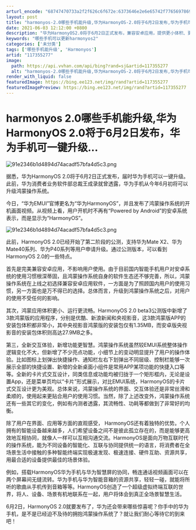 ```yaml
---
arturl_encode: "68747470733a2f2f626c6f672e:6373646e2e6e65742f77656978696e5f32393136343439372f:61727469636c652f64657461696c732f313137333535323737"
layout: post
title: "harmonyos-2.0哪些手机能升级,华为HarmonyOS-2.0将于6月2日发布,华为手机可一键升级..."
date: 2021-06-03 12:12:00 +0800
description: "华为HarmonyOS2.0将于6月2日正式发布，兼容安卓应用，提供更小体积、更流畅的操作体验。新系"
keywords: "哪些手机可以更新harmonyos2"
categories: ['未分类']
tags: ['哪些手机能升级', 'Harmonyos']
artid: "117355277"
image:
  path: https://api.vvhan.com/api/bing?rand=sj&artid=117355277
  alt: "harmonyos-2.0哪些手机能升级,华为HarmonyOS-2.0将于6月2日发布,华为手机可一键升级..."
render_with_liquid: false
featuredImage: https://bing.ee123.net/img/rand?artid=117355277
featuredImagePreview: https://bing.ee123.net/img/rand?artid=117355277
---
```


# harmonyos 2.0哪些手机能升级,华为HarmonyOS 2.0将于6月2日发布，华为手机可一键升级...

![91e2346b1d4894d74acadf57bfa4d5c3.png](https://i-blog.csdnimg.cn/blog_migrate/d593a6f8c31e8ca15a698ed37fc5cf16.png)

据悉，华为HarmonyOS 2.0将于6月2日正式发布，届时华为手机可以一键升级。此前，华为消费者业务软件部总裁王成录就曾透露，华为手机从今年6月初将可以升级鸿蒙操作系统。

今日，“华为EMUI”官博更名为“华为HarmonyOS”，并且发布了鸿蒙操作系统的开机画面视频。从视频上看，用户开机时不再有“Powered by Android”的安卓系统表示，而是显示为“HarmonyOS”。

![91e2346b1d4894d74acadf57bfa4d5c3.png](https://i-blog.csdnimg.cn/blog_migrate/d593a6f8c31e8ca15a698ed37fc5cf16.png)

此前，HarmonyOS 2.0已经开始了第二阶段的公测，支持华为Mate X2、华为Mate40系列、华为P40系列等用户申请升级。通过公测版本，可以看到HarmonyOS 2.0的一些特点。

首先是完美兼容安卓应用，不影响用户使用。由于目前国内智能手机用户对安卓系统的使用习惯根深蒂固，且鸿蒙操作系统自身的软件生态还不够完善，所以，鸿蒙操作系统在上线之初选择兼容安卓应用软件，一方面是为了照顾国内用户的使用习惯，另一方面也是万不得已的选择。总体而言，升级到鸿蒙操作系统之后，对用户的使用不受任何的影响。

其次，鸿蒙应用体积更小、运行更流畅。HarmonyOS 2.0 beta3公测版中新增了3款鸿蒙版的应用程序，分别是优酷、新浪新闻和央视影音，这3款鸿蒙版APP的安装包体积都非常小，其中央视影音鸿蒙版的安装包仅有1.35MB，而安卓版央视影音的安装包体积则高达27.9MB之多。

第三，全新交互体验，新增功能更智慧。鸿蒙操作系统虽然较EMUI系统整体操作逻辑变化不大，但新增了不少亮点功能，小细节上的变动明显提升了用户的操作体验。比如图标上划弹出快捷操作、通知栏左右下划弹出不同层级、控制栏能够一次展示全部的快捷设置、新增的全新桌面小组件是常用APP某项功能的快捷入口等等。全新的卡片式交互设计，同类信息或功能均被归拢于一个矩形框内，无论是设置App，还是菜单页均以“卡片”形式展示，对比EMUI系统，HarmonyOS的卡片式交互设计更为美观。总体来说，鸿蒙操作系统的界面、交互体验还是非常丝滑和柔顺的，使用起来更贴合用户的使用习惯。当然，除了上述改变外，鸿蒙操作系统还有一些其它的变化，例如有内测者透露，其流畅性、功耗等都做到了非常好的均衡。

除了用户在界面、应用等方面的直观感受， HarmonyOS还有着独特的优势。个人拥有的智能设备越来越多，人们希望设备之间不是彼此孤立存在的，而是能够更高效地互相协同，就像人一样可以互相沟通交流。HarmonyOS是面向万物互联时代的操作系统，能为不同设备的智能化、互联与协同提供统一的语言，将消费者在全场景生活中接触的多种智能终端实现极速发现、极速连接、硬件互助、资源共享，用最合适的设备提供最佳的场景体验。

例如，搭载HarmonyOS华为手机与华为智慧屏的协同，畅连通话视频画面可以在两个屏幕间无缝流转。华为手机与华为智能音箱的资源共享，轻轻一碰，就能将所听的歌曲从手机传到音箱等等。HarmonyOS创造了一个超级虚拟终端互联的世界，将人、设备、场景有机地联系在一起，用户将体会到真正全场景智慧生活。

6月2日，HarmonyOS 2.0就要发布了，华为还会带来哪些惊喜呢？你手中的华为手机，是不是已经迫不及待的拥抱鸿蒙操作系统了？就让我们耐心等待它的到来吧！
